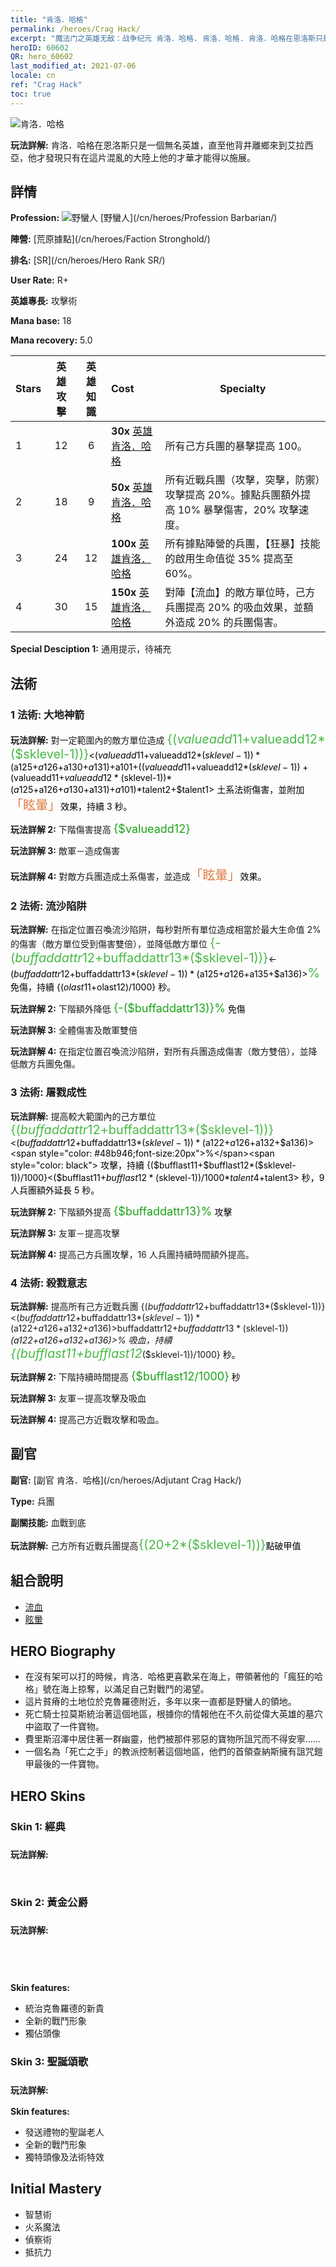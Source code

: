 ```yaml
---
title: "肯洛．哈格"
permalink: /heroes/Crag Hack/
excerpt: "魔法门之英雄无敌：战争纪元 肯洛．哈格. 肯洛．哈格. 肯洛．哈格在恩洛斯只是一個無名英雄，直至他背井離鄉來到艾拉西亞，他才發現只有在這片混亂的大陸上他的才華才能得以施展。"
heroID: 60602
QR: hero_60602
last_modified_at: 2021-07-06
locale: cn
ref: "Crag Hack"
toc: true
---
```

  ![肯洛．哈格](/images/h/h_CragHack.jpg)

 **玩法詳解:** 肯洛．哈格在恩洛斯只是一個無名英雄，直至他背井離鄉來到艾拉西亞，他才發現只有在這片混亂的大陸上他的才華才能得以施展。
## 詳情
 **Profession:** ![野蠻人](/images/h/h_prof_7.png)  [野蠻人](/cn/heroes/Profession Barbarian/)

 **陣營:** [荒原據點](/cn/heroes/Faction Stronghold/)

 **排名:** [SR](/cn/heroes/Hero Rank SR/)

 **User Rate:** R+

 **英雄專長:** 攻擊術

 **Mana base:** 18

 **Mana recovery:** 5.0


  | Stars | 英雄攻擊 | 英雄知識 | Cost |     Specialty     |
  |---------|:---------------:|:---------------:|:--|--------------------|
  |    1    | 12 | 6 | **30x** [英雄肯洛．哈格](/cn/Items/her_375/) | 所有己方兵團的暴擊提高 100。 |
  |    2    | 18 | 9 | **50x** [英雄肯洛．哈格](/cn/Items/her_375/) | 所有近戰兵團（攻擊，突擊，防禦）攻擊提高 20%。據點兵團額外提高 10% 暴擊傷害，20% 攻擊速度。 |
  |    3    | 24 | 12 | **100x** [英雄肯洛．哈格](/cn/Items/her_375/) | 所有據點陣營的兵團，【狂暴】技能的啟用生命值從 35% 提高至 60%。 |
  |    4    | 30 | 15 | **150x** [英雄肯洛．哈格](/cn/Items/her_375/) | 對陣【流血】的敵方單位時，己方兵團提高 20% 的吸血效果，並額外造成 20% 的兵團傷害。 |

 **Special Desciption 1:** 通用提示，待補充

## 法術
### 1 法術: 大地神箭
 **玩法詳解:** 對一定範圍內的敵方單位造成 <span style="color: #48b946;font-size:20px">{($valueadd11+$valueadd12*($sklevel-1))}</span><span style="color: black"><($valueadd11+$valueadd12*($sklevel-1))*($a125+$a126+$a130+$a131)+$a101+(($valueadd11+$valueadd12*($sklevel-1))+($valueadd11+$valueadd12*($sklevel-1))*($a125+$a126+$a130+$a131)+$a101)*$talent2+$talent1> 土系法術傷害，並附加<span style="color: #e07c44;font-size:20px">「眩暈」</span><span style="color: black">效果，持續 3 秒。

 **玩法詳解 2:** 下階傷害提高 <span style="color: #1ca216;font-size:18px">{$valueadd12}</span><span style="color: black">

 **玩法詳解 3:** 敵軍－造成傷害

 **玩法詳解 4:** 對敵方兵團造成土系傷害，並造成<span style="color: #e07c44;font-size:20px">「眩暈」</span><span style="color: black">效果。

### 2 法術: 流沙陷阱
 **玩法詳解:** 在指定位置召喚流沙陷阱，每秒對所有單位造成相當於最大生命值 2% 的傷害（敵方單位受到傷害雙倍），並降低敵方單位 <span style="color: #48b946;font-size:20px">{-($buffaddattr12+$buffaddattr13*($sklevel-1))}</span><span style="color: black"><-($buffaddattr12+$buffaddattr13*($sklevel-1))*($a125+$a126+$a135+$a136)><span style="color: #48b946;font-size:20px">%</span><span style="color: black"> 免傷，持續 {($olast11+$olast12)/1000} 秒。

 **玩法詳解 2:** 下階額外降低 <span style="color: #1ca216;font-size:18px">{-($buffaddattr13)}%</span><span style="color: black"> 免傷

 **玩法詳解 3:** 全體傷害及敵軍雙倍

 **玩法詳解 4:** 在指定位置召喚流沙陷阱，對所有兵團造成傷害（敵方雙倍），並降低敵方兵團免傷。

### 3 法術: 屠戮成性
 **玩法詳解:** 提高較大範圍內的己方單位 <span style="color: #48b946;font-size:20px">{($buffaddattr12+$buffaddattr13*($sklevel-1))}</span><span style="color: black"><($buffaddattr12+$buffaddattr13*($sklevel-1))*($a122+$a126+$a132+$a136)><span style="color: #48b946;font-size:20px">%</span><span style="color: black"> 攻擊，持續 {($bufflast11+$bufflast12*($sklevel-1))/1000}<($bufflast11+$bufflast12*($sklevel-1))/1000*$talent4+$talent3> 秒，9 人兵團額外延長 5 秒。

 **玩法詳解 2:** 下階額外提高 <span style="color: #1ca216;font-size:18px">{$buffaddattr13}%</span><span style="color: black"> 攻擊

 **玩法詳解 3:** 友軍－提高攻擊

 **玩法詳解 4:** 提高己方兵團攻擊，16 人兵團持續時間額外提高。

### 4 法術: 殺戮意志
 **玩法詳解:** 提高所有己方近戰兵團 {($buffaddattr12+$buffaddattr13*($sklevel-1))}<($buffaddattr12+$buffaddattr13*($sklevel-1))*($a122+$a126+$a132+$a136)>% 攻擊和 {($buffaddattr22+$buffaddattr23*($sklevel-1))}<($buffaddattr12+$buffaddattr13*($sklevel-1))*($a122+$a126+$a132+$a136)>% 吸血，持續 <span style="color: #48b946;font-size:20px">{($bufflast11+$bufflast12*($sklevel-1))/1000}</span><span style="color: black"> 秒。

 **玩法詳解 2:** 下階持續時間提高 <span style="color: #1ca216;font-size:18px">{$bufflast12/1000}</span><span style="color: black"> 秒

 **玩法詳解 3:** 友軍－提高攻擊及吸血

 **玩法詳解 4:** 提高己方近戰攻擊和吸血。


## 副官

 **副官:**  [副官 肯洛．哈格](/cn/heroes/Adjutant Crag Hack/) 

 **Type:**  兵團 

 **副關技能:**  血戰到底 

 **玩法詳解:** 己方所有近戰兵團提高<span style="color: #48b946;font-size:20px">{(20+2*($sklevel-1))}</span><span style="color: black">點破甲值

## 組合說明

* [流血](/cn/combination/流血/) 
* [眩暈](/cn/combination/眩暈/) 

## HERO Biography
   - 在沒有架可以打的時候，肯洛．哈格更喜歡呆在海上，帶領著他的「瘋狂的哈格」號在海上掠奪，以滿足自己對戰鬥的渴望。
   - 這片貧瘠的土地位於克魯羅德附近，多年以來一直都是野蠻人的領地。
   - 死亡騎士拉莫斯統治著這個地區，根據你的情報他在不久前從偉大英雄的墓穴中盜取了一件寶物。
   - 費里斯沼澤中居住著一群幽靈，他們被那件邪惡的寶物所詛咒而不得安寧……
   - 一個名為「死亡之手」的教派控制著這個地區，他們的首領查納斯擁有詛咒鎧甲最後的一件寶物。

## HERO Skins
### Skin 1: **經典**

 **玩法詳解:** <span style="color: #ffffff;font-size:20px">榮耀即是光榮的戰死，戰鬥就是給我的最好獎賞。</span>


### Skin 2: **黃金公爵**

 **玩法詳解:** <span style="color: #ffffff;font-size:20px">將艾拉西亞的金礦洗劫一空後，富可敵國的肯洛．哈格掌控了整個克魯羅德，現在對黃金的渴望是他發動戰爭的最大動力。</span>

 **Skin features:** 

   - 統治克魯羅德的新貴
   - 全新的戰鬥形象
   - 獨佔頭像

### Skin 3: **聖誕頌歌**

 **玩法詳解:** <span style="color: #ffffff;font-size:20px">暴力完不成的工作，溫馨的節日常能派上用場。</span>

 **Skin features:** 

   - 發送禮物的聖誕老人
   - 全新的戰鬥形象
   - 獨特頭像及法術特效


## Initial Mastery
   - 智慧術
   - 火系魔法
   - 偵察術
   - 抵抗力
